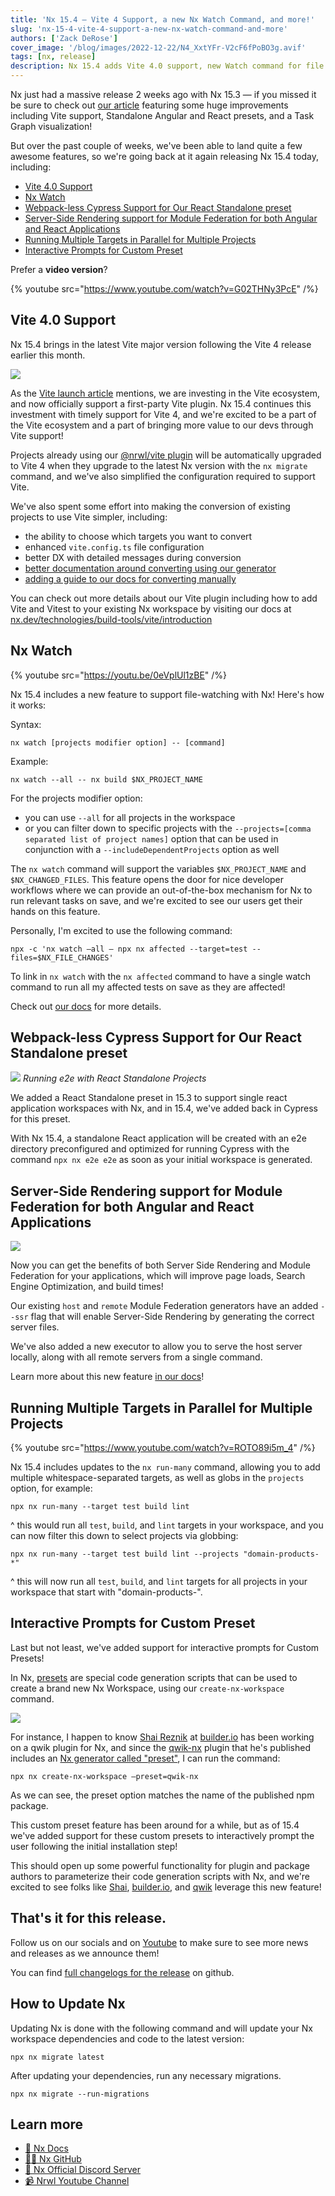 ```yaml
---
title: 'Nx 15.4 — Vite 4 Support, a new Nx Watch Command, and more!'
slug: 'nx-15-4-vite-4-support-a-new-nx-watch-command-and-more'
authors: ['Zack DeRose']
cover_image: '/blog/images/2022-12-22/N4_XxtYFr-V2cF6fPoBO3g.avif'
tags: [nx, release]
description: Nx 15.4 adds Vite 4.0 support, new Watch command for file watching, webpack-less Cypress support, SSR for Module Federation, and parallel target execution improvements.
---
```


Nx just had a massive release 2 weeks ago with Nx 15.3 — if you missed it be sure to check out [our article](/blog/nx-15-3-standalone-projects-vite-task-graph-and-more) featuring some huge improvements including Vite support, Standalone Angular and React presets, and a Task Graph visualization!

But over the past couple of weeks, we've been able to land quite a few awesome features, so we're going back at it again releasing Nx 15.4 today, including:

- [Vite 4.0 Support](#vite-40-support)
- [Nx Watch](#nx-watch)
- [Webpack-less Cypress Support for Our React Standalone preset](#webpackless-cypress-support-for-our-react-standalone-preset)
- [Server-Side Rendering support for Module Federation for both Angular and React Applications](#serverside-rendering-support-for-module-federation-for-both-angular-and-react-applications)
- [Running Multiple Targets in Parallel for Multiple Projects](#running-multiple-targets-in-parallel-for-multiple-projects)
- [Interactive Prompts for Custom Preset](#interactive-prompts-for-custom-preset)

Prefer a **video version**?

{% youtube src="https://www.youtube.com/watch?v=G02THNy3PcE" /%}

## Vite 4.0 Support

Nx 15.4 brings in the latest Vite major version following the Vite 4 release earlier this month.

![](/blog/images/2022-12-22/w-TkOJGLJpif48RN.avif)

As the [Vite launch article](https://vitejs.dev/blog/announcing-vite4.html) mentions, we are investing in the Vite ecosystem, and now officially support a first-party Vite plugin. Nx 15.4 continues this investment with timely support for Vite 4, and we're excited to be a part of the Vite ecosystem and a part of bringing more value to our devs through Vite support!

Projects already using our [@nrwl/vite plugin](/docs/technologies/build-tools/vite/introduction) will be automatically upgraded to Vite 4 when they upgrade to the latest Nx version with the `nx migrate` command, and we've also simplified the configuration required to support Vite.

We've also spent some effort into making the conversion of existing projects to use Vite simpler, including:

- the ability to choose which targets you want to convert
- enhanced `vite.config.ts` file configuration
- better DX with detailed messages during conversion
- [better documentation around converting using our generator](/docs/technologies/build-tools/vite/generators)
- [adding a guide to our docs for converting manually](/docs/technologies/build-tools/vite/guides/configure-vite)

You can check out more details about our Vite plugin including how to add Vite and Vitest to your existing Nx workspace by visiting our docs at [nx.dev/technologies/build-tools/vite/introduction](/docs/technologies/build-tools/vite/introduction)

## Nx Watch

{% youtube src="https://youtu.be/0eVplUl1zBE" /%}

Nx 15.4 includes a new feature to support file-watching with Nx! Here's how it works:

Syntax:

```shell
nx watch [projects modifier option] -- [command]
```

Example:

```shell
nx watch --all -- nx build $NX_PROJECT_NAME
```

For the projects modifier option:

- you can use `--all` for all projects in the workspace
- or you can filter down to specific projects with the `--projects=[comma separated list of project names]` option that can be used in conjunction with a `--includeDependentProjects` option as well

The `nx watch` command will support the variables `$NX_PROJECT_NAME` and `$NX_CHANGED_FILES`. This feature opens the door for nice developer workflows where we can provide an out-of-the-box mechanism for Nx to run relevant tasks on save, and we're excited to see our users get their hands on this feature.

Personally, I'm excited to use the following command:

```shell
npx -c 'nx watch –all – npx nx affected --target=test --files=$NX_FILE_CHANGES'
```

To link in `nx watch` with the `nx affected` command to have a single watch command to run all my affected tests on save as they are affected!

Check out [our docs](/docs/guides/tasks--caching/workspace-watching) for more details.

## Webpack-less Cypress Support for Our React Standalone preset

![](/blog/images/2022-12-22/wF2QV3h_G5ZjBfLK.avif)
_Running e2e with React Standalone Projects_

We added a React Standalone preset in 15.3 to support single react application workspaces with Nx, and in 15.4, we've added back in Cypress for this preset.

With Nx 15.4, a standalone React application will be created with an e2e directory preconfigured and optimized for running Cypress with the command `npx nx e2e e2e` as soon as your initial workspace is generated.

## Server-Side Rendering support for Module Federation for both Angular and React Applications

![](/blog/images/2022-12-22/3pXE3lHOtndkH8jO.avif)

Now you can get the benefits of both Server Side Rendering and Module Federation for your applications, which will improve page loads, Search Engine Optimization, and build times!

Our existing `host` and `remote` Module Federation generators have an added `--ssr` flag that will enable Server-Side Rendering by generating the correct server files.

We've also added a new executor to allow you to serve the host server locally, along with all remote servers from a single command.

Learn more about this new feature [in our docs](/docs/technologies/react/guides/module-federation-with-ssr)!

## Running Multiple Targets in Parallel for Multiple Projects

{% youtube src="https://www.youtube.com/watch?v=ROTO89i5m_4" /%}

Nx 15.4 includes updates to the `nx run-many` command, allowing you to add multiple whitespace-separated targets, as well as globs in the `projects` option, for example:

```shell
npx nx run-many --target test build lint
```

^ this would run all `test`, `build`, and `lint` targets in your workspace, and you can now filter this down to select projects via globbing:

```shell
npx nx run-many --target test build lint --projects "domain-products-*"
```

^ this will now run all `test`, `build`, and `lint` targets for all projects in your workspace that start with "domain-products-".

## Interactive Prompts for Custom Preset

Last but not least, we've added support for interactive prompts for Custom Presets!

In Nx, [presets](/docs/extending-nx/create-preset#create-a-custom-plugin-preset) are special code generation scripts that can be used to create a brand new Nx Workspace, using our `create-nx-workspace` command.

![](/blog/images/2022-12-22/d4gI6k61RAEU_XfF.avif)

For instance, I happen to know [Shai Reznik](https://twitter.com/shai_reznik) at [builder.io](https://builder.io/) has been working on a qwik plugin for Nx, and since the [qwik-nx](https://www.npmjs.com/package/qwik-nx) plugin that he's published includes an [Nx generator called "preset"](https://github.com/qwikifiers/qwik-nx/blob/main/packages/qwik-nx/generators.json#L33), I can run the command:

```shell
npx nx create-nx-workspace –preset=qwik-nx
```

As we can see, the preset option matches the name of the published npm package.

This custom preset feature has been around for a while, but as of 15.4 we've added support for these custom presets to interactively prompt the user following the initial installation step!

This should open up some powerful functionality for plugin and package authors to parameterize their code generation scripts with Nx, and we're excited to see folks like [Shai](https://twitter.com/shai_reznik), [builder.io](https://builder.io/), and [qwik](https://qwik.builder.io/) leverage this new feature!

## That's it for this release.

Follow us on our socials and on [Youtube](https://www.youtube.com/channel/UCF8luR7ORJTCwSNA9yZksCw) to make sure to see more news and releases as we announce them!

You can find [full changelogs for the release](https://github.com/nrwl/nx/releases/tag/15.4.0) on github.

## How to Update Nx

Updating Nx is done with the following command and will update your Nx workspace dependencies and code to the latest version:

```shell
npx nx migrate latest
```

After updating your dependencies, run any necessary migrations.

```shell
npx nx migrate --run-migrations
```

## Learn more

- [🧠 Nx Docs](/docs/getting-started/intro)
- [👩‍💻 Nx GitHub](https://github.com/nrwl/nx)
- [💬 Nx Official Discord Server](https://go.nx.dev/community)
- [📹 Nrwl Youtube Channel](https://www.youtube.com/@nxdevtools)
